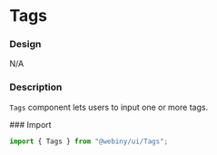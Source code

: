 # Tags

### Design

N/A

### Description

`Tags` component lets users to input one or more tags.

### Import

```js
import { Tags } from "@webiny/ui/Tags";
```
